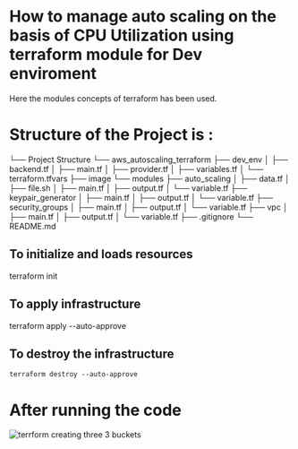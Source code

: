 # How to manage auto scaling  on the basis of CPU Utilization using terraform module for Dev enviroment
Here the modules concepts of terraform has been used. 
# Structure of the Project is :

└── Project Structure
    └── aws_autoscaling_terraform
        ├── dev_env
        │   ├── backend.tf
        │   ├── main.tf
        │   ├── provider.tf
        │   ├── variables.tf
        │   └── terraform.tfvars
        ├── image
        └── modules
            ├── auto_scaling
            │   ├── data.tf
            │   ├── file.sh
            │   ├── main.tf
            │   ├── output.tf
            │   └── variable.tf
            ├── keypair_generator
            │   ├── main.tf
            │   ├── output.tf
            │   └── variable.tf
            ├── security_groups
            │   ├── main.tf
            │   ├── output.tf
            │   └── variable.tf
            ├── vpc
            │   ├── main.tf
            │   ├── output.tf
            │   └── variable.tf
            ├── .gitignore
            └── README.md



## To initialize and loads resources

terraform init

## To apply infrastructure

terraform apply --auto-approve

## To destroy the infrastructure

    terraform destroy --auto-approve
    
# After running the code 
![terrform creating three 3 buckets](https://github.com/CloudSantosh/aws_autoscaling_terraform/blob/master/s3.png?raw=true)
